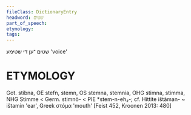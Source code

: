 ```yaml
---
fileClass: DictionaryEntry
headword: שטים
part_of_speech: 
etymology: 
tags: 
---
```

שטים
־ען
די
שטימע
'voice'

ETYMOLOGY
===========
Got. stibna, OE stefn, stemn, OS stemna, stemnia, OHG stimna, stimma, NHG Stimme < Germ. stimnō- < PIE *stem-n-eh₂-; cf. Hittite ištāman- ~ ištamin 'ear', Greek στόμα 'mouth'
[Feist 452, Kroonen 2013: 480]